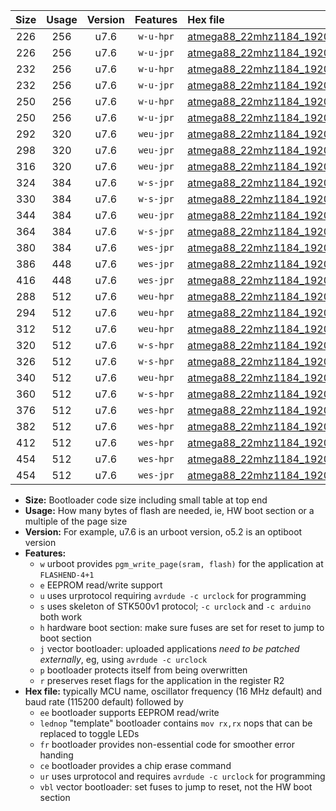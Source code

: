 |Size|Usage|Version|Features|Hex file|
|:-:|:-:|:-:|:-:|:--|
|226|256|u7.6|`w-u-hpr`|[atmega88_22mhz1184_19200bps_ur.hex](https://raw.githubusercontent.com/stefanrueger/urboot/main/bootloaders/atmega88/fcpu_22mhz1184/19200_bps/atmega88_22mhz1184_19200bps_ur.hex)|
|226|256|u7.6|`w-u-jpr`|[atmega88_22mhz1184_19200bps_ur_vbl.hex](https://raw.githubusercontent.com/stefanrueger/urboot/main/bootloaders/atmega88/fcpu_22mhz1184/19200_bps/atmega88_22mhz1184_19200bps_ur_vbl.hex)|
|232|256|u7.6|`w-u-hpr`|[atmega88_22mhz1184_19200bps_lednop_ur.hex](https://raw.githubusercontent.com/stefanrueger/urboot/main/bootloaders/atmega88/fcpu_22mhz1184/19200_bps/atmega88_22mhz1184_19200bps_lednop_ur.hex)|
|232|256|u7.6|`w-u-jpr`|[atmega88_22mhz1184_19200bps_lednop_ur_vbl.hex](https://raw.githubusercontent.com/stefanrueger/urboot/main/bootloaders/atmega88/fcpu_22mhz1184/19200_bps/atmega88_22mhz1184_19200bps_lednop_ur_vbl.hex)|
|250|256|u7.6|`w-u-hpr`|[atmega88_22mhz1184_19200bps_lednop_fr_ur.hex](https://raw.githubusercontent.com/stefanrueger/urboot/main/bootloaders/atmega88/fcpu_22mhz1184/19200_bps/atmega88_22mhz1184_19200bps_lednop_fr_ur.hex)|
|250|256|u7.6|`w-u-jpr`|[atmega88_22mhz1184_19200bps_lednop_fr_ur_vbl.hex](https://raw.githubusercontent.com/stefanrueger/urboot/main/bootloaders/atmega88/fcpu_22mhz1184/19200_bps/atmega88_22mhz1184_19200bps_lednop_fr_ur_vbl.hex)|
|292|320|u7.6|`weu-jpr`|[atmega88_22mhz1184_19200bps_ee_ur_vbl.hex](https://raw.githubusercontent.com/stefanrueger/urboot/main/bootloaders/atmega88/fcpu_22mhz1184/19200_bps/atmega88_22mhz1184_19200bps_ee_ur_vbl.hex)|
|298|320|u7.6|`weu-jpr`|[atmega88_22mhz1184_19200bps_ee_lednop_ur_vbl.hex](https://raw.githubusercontent.com/stefanrueger/urboot/main/bootloaders/atmega88/fcpu_22mhz1184/19200_bps/atmega88_22mhz1184_19200bps_ee_lednop_ur_vbl.hex)|
|316|320|u7.6|`weu-jpr`|[atmega88_22mhz1184_19200bps_ee_lednop_fr_ur_vbl.hex](https://raw.githubusercontent.com/stefanrueger/urboot/main/bootloaders/atmega88/fcpu_22mhz1184/19200_bps/atmega88_22mhz1184_19200bps_ee_lednop_fr_ur_vbl.hex)|
|324|384|u7.6|`w-s-jpr`|[atmega88_22mhz1184_19200bps_vbl.hex](https://raw.githubusercontent.com/stefanrueger/urboot/main/bootloaders/atmega88/fcpu_22mhz1184/19200_bps/atmega88_22mhz1184_19200bps_vbl.hex)|
|330|384|u7.6|`w-s-jpr`|[atmega88_22mhz1184_19200bps_lednop_vbl.hex](https://raw.githubusercontent.com/stefanrueger/urboot/main/bootloaders/atmega88/fcpu_22mhz1184/19200_bps/atmega88_22mhz1184_19200bps_lednop_vbl.hex)|
|344|384|u7.6|`weu-jpr`|[atmega88_22mhz1184_19200bps_ee_lednop_fr_ce_ur_vbl.hex](https://raw.githubusercontent.com/stefanrueger/urboot/main/bootloaders/atmega88/fcpu_22mhz1184/19200_bps/atmega88_22mhz1184_19200bps_ee_lednop_fr_ce_ur_vbl.hex)|
|364|384|u7.6|`w-s-jpr`|[atmega88_22mhz1184_19200bps_lednop_fr_vbl.hex](https://raw.githubusercontent.com/stefanrueger/urboot/main/bootloaders/atmega88/fcpu_22mhz1184/19200_bps/atmega88_22mhz1184_19200bps_lednop_fr_vbl.hex)|
|380|384|u7.6|`wes-jpr`|[atmega88_22mhz1184_19200bps_ee_vbl.hex](https://raw.githubusercontent.com/stefanrueger/urboot/main/bootloaders/atmega88/fcpu_22mhz1184/19200_bps/atmega88_22mhz1184_19200bps_ee_vbl.hex)|
|386|448|u7.6|`wes-jpr`|[atmega88_22mhz1184_19200bps_ee_lednop_vbl.hex](https://raw.githubusercontent.com/stefanrueger/urboot/main/bootloaders/atmega88/fcpu_22mhz1184/19200_bps/atmega88_22mhz1184_19200bps_ee_lednop_vbl.hex)|
|416|448|u7.6|`wes-jpr`|[atmega88_22mhz1184_19200bps_ee_lednop_fr_vbl.hex](https://raw.githubusercontent.com/stefanrueger/urboot/main/bootloaders/atmega88/fcpu_22mhz1184/19200_bps/atmega88_22mhz1184_19200bps_ee_lednop_fr_vbl.hex)|
|288|512|u7.6|`weu-hpr`|[atmega88_22mhz1184_19200bps_ee_ur.hex](https://raw.githubusercontent.com/stefanrueger/urboot/main/bootloaders/atmega88/fcpu_22mhz1184/19200_bps/atmega88_22mhz1184_19200bps_ee_ur.hex)|
|294|512|u7.6|`weu-hpr`|[atmega88_22mhz1184_19200bps_ee_lednop_ur.hex](https://raw.githubusercontent.com/stefanrueger/urboot/main/bootloaders/atmega88/fcpu_22mhz1184/19200_bps/atmega88_22mhz1184_19200bps_ee_lednop_ur.hex)|
|312|512|u7.6|`weu-hpr`|[atmega88_22mhz1184_19200bps_ee_lednop_fr_ur.hex](https://raw.githubusercontent.com/stefanrueger/urboot/main/bootloaders/atmega88/fcpu_22mhz1184/19200_bps/atmega88_22mhz1184_19200bps_ee_lednop_fr_ur.hex)|
|320|512|u7.6|`w-s-hpr`|[atmega88_22mhz1184_19200bps.hex](https://raw.githubusercontent.com/stefanrueger/urboot/main/bootloaders/atmega88/fcpu_22mhz1184/19200_bps/atmega88_22mhz1184_19200bps.hex)|
|326|512|u7.6|`w-s-hpr`|[atmega88_22mhz1184_19200bps_lednop.hex](https://raw.githubusercontent.com/stefanrueger/urboot/main/bootloaders/atmega88/fcpu_22mhz1184/19200_bps/atmega88_22mhz1184_19200bps_lednop.hex)|
|340|512|u7.6|`weu-hpr`|[atmega88_22mhz1184_19200bps_ee_lednop_fr_ce_ur.hex](https://raw.githubusercontent.com/stefanrueger/urboot/main/bootloaders/atmega88/fcpu_22mhz1184/19200_bps/atmega88_22mhz1184_19200bps_ee_lednop_fr_ce_ur.hex)|
|360|512|u7.6|`w-s-hpr`|[atmega88_22mhz1184_19200bps_lednop_fr.hex](https://raw.githubusercontent.com/stefanrueger/urboot/main/bootloaders/atmega88/fcpu_22mhz1184/19200_bps/atmega88_22mhz1184_19200bps_lednop_fr.hex)|
|376|512|u7.6|`wes-hpr`|[atmega88_22mhz1184_19200bps_ee.hex](https://raw.githubusercontent.com/stefanrueger/urboot/main/bootloaders/atmega88/fcpu_22mhz1184/19200_bps/atmega88_22mhz1184_19200bps_ee.hex)|
|382|512|u7.6|`wes-hpr`|[atmega88_22mhz1184_19200bps_ee_lednop.hex](https://raw.githubusercontent.com/stefanrueger/urboot/main/bootloaders/atmega88/fcpu_22mhz1184/19200_bps/atmega88_22mhz1184_19200bps_ee_lednop.hex)|
|412|512|u7.6|`wes-hpr`|[atmega88_22mhz1184_19200bps_ee_lednop_fr.hex](https://raw.githubusercontent.com/stefanrueger/urboot/main/bootloaders/atmega88/fcpu_22mhz1184/19200_bps/atmega88_22mhz1184_19200bps_ee_lednop_fr.hex)|
|454|512|u7.6|`wes-hpr`|[atmega88_22mhz1184_19200bps_ee_lednop_fr_ce.hex](https://raw.githubusercontent.com/stefanrueger/urboot/main/bootloaders/atmega88/fcpu_22mhz1184/19200_bps/atmega88_22mhz1184_19200bps_ee_lednop_fr_ce.hex)|
|454|512|u7.6|`wes-jpr`|[atmega88_22mhz1184_19200bps_ee_lednop_fr_ce_vbl.hex](https://raw.githubusercontent.com/stefanrueger/urboot/main/bootloaders/atmega88/fcpu_22mhz1184/19200_bps/atmega88_22mhz1184_19200bps_ee_lednop_fr_ce_vbl.hex)|

- **Size:** Bootloader code size including small table at top end
- **Usage:** How many bytes of flash are needed, ie, HW boot section or a multiple of the page size
- **Version:** For example, u7.6 is an urboot version, o5.2 is an optiboot version
- **Features:**
  + `w` urboot provides `pgm_write_page(sram, flash)` for the application at `FLASHEND-4+1`
  + `e` EEPROM read/write support
  + `u` uses urprotocol requiring `avrdude -c urclock` for programming
  + `s` uses skeleton of STK500v1 protocol; `-c urclock` and `-c arduino` both work
  + `h` hardware boot section: make sure fuses are set for reset to jump to boot section
  + `j` vector bootloader: uploaded applications *need to be patched externally*, eg, using `avrdude -c urclock`
  + `p` bootloader protects itself from being overwritten
  + `r` preserves reset flags for the application in the register R2
- **Hex file:** typically MCU name, oscillator frequency (16 MHz default) and baud rate (115200 default) followed by
  + `ee` bootloader supports EEPROM read/write
  + `lednop` "template" bootloader contains `mov rx,rx` nops that can be replaced to toggle LEDs
  + `fr` bootloader provides non-essential code for smoother error handing
  + `ce` bootloader provides a chip erase command
  + `ur` uses urprotocol and requires `avrdude -c urclock` for programming
  + `vbl` vector bootloader: set fuses to jump to reset, not the HW boot section
